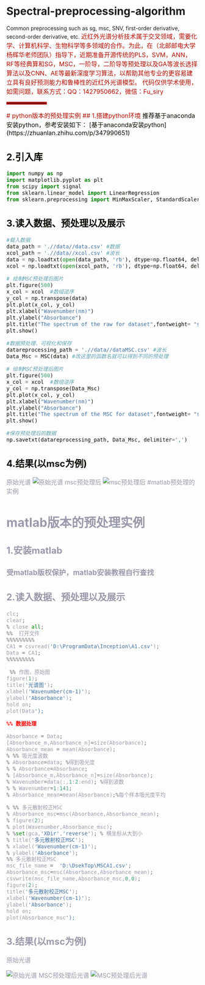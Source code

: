 # Spectral-preprocessing-algorithm
Common preprocessing such as sg, msc, SNV, first-order derivative, second-order derivative, etc.
<font size =3 color=bule >近红外光谱分析技术属于交叉领域，需要化学、计算机科学、生物科学等多领域的合作。为此，在（北邮邮电大学杨辉华老师团队）指导下，近期准备开源传统的PLS，SVM，ANN，RF等经典算和SG，MSC，一阶导，二阶导等预处理以及GA等波长选择算法以及CNN、AE等最新深度学习算法，以帮助其他专业的更容易建立具有良好预测能力和鲁棒性的近红外光谱模型。
代码仅供学术使用，如需问题，联系方式：QQ：1427950662，微信：Fu_siry
<hr style=" border:solid; width:100px; height:1px;" color=#000000 size=1">
# python版本的预处理实例
## 1.搭建python环境
<font color=#9A >推荐基于anaconda安装python，参考安装如下：
[基于anaconda安装python](https://zhuanlan.zhihu.com/p/347990651)

## 2.引入库
```python
import numpy as np
import matplotlib.pyplot as plt
from scipy import signal
from sklearn.linear_model import LinearRegression
from sklearn.preprocessing import MinMaxScaler, StandardScaler
```
## 3.读入数据、预处理以及展示

```python
#载入数据
data_path = './/data//data.csv' #数据
xcol_path = './/data//xcol.csv' #波长
data = np.loadtxt(open(data_path, 'rb'), dtype=np.float64, delimiter=',', skiprows=0)
xcol = np.loadtxt(open(xcol_path, 'rb'), dtype=np.float64, delimiter=',', skiprows=0)

# 绘制MSC预处理后图片
plt.figure(500)
x_col = xcol  #数组逆序
y_col = np.transpose(data)
plt.plot(x_col, y_col)
plt.xlabel("Wavenumber(nm)")
plt.ylabel("Absorbance")
plt.title("The spectrum of the raw for dataset",fontweight= "semibold",fontsize='large') #记得改名字MSC
plt.show()

#数据预处理、可视化和保存
datareprocessing_path = './/data//dataMSC.csv' #波长
Data_Msc = MSC(data) #改这里的函数名就可以得到不同的预处理

# 绘制MSC预处理后图片
plt.figure(500)
x_col = xcol  #数组逆序
y_col = np.transpose(Data_Msc)
plt.plot(x_col, y_col)
plt.xlabel("Wavenumber(nm)")
plt.ylabel("Absorbance")
plt.title("The spectrum of the MSC for dataset",fontweight= "semibold",fontsize='large') #记得改名字MSC
plt.show()

#保存预处理后的数据
np.savetxt(datareprocessing_path, Data_Msc, delimiter=',')
```

## 4.结果(以msc为例)
<font color=#999AAA >原始光谱
![原始光谱](https://img-blog.csdnimg.cn/4772301c3ba840f1a142eec6fa7bb9b7.png?x-oss-process=image/watermark,type_ZHJvaWRzYW5zZmFsbGJhY2s,shadow_50,text_Q1NETiBARWNob19Db2Rl,size_20,color_FFFFFF,t_70,g_se,x_16)
msc预处理后
![msc预处理后](https://img-blog.csdnimg.cn/9a01b6a3eabe427aba1b44217e8e3a63.png?x-oss-process=image/watermark,type_ZHJvaWRzYW5zZmFsbGJhY2s,shadow_50,text_Q1NETiBARWNob19Db2Rl,size_20,color_FFFFFF,t_70,g_se,x_16)
#matlab预处理的实例
 # matlab版本的预处理实例
## 1.安装matlab
### 受matlab版权保护，matlab安装教程自行查找

## 2.读入数据、预处理以及展示

```python
clc;
clear;
% close all;
%%  打开文件
%%%%%%%%%
CA1 = csvread('D:\ProgramData\Inception\A1.csv');
Data = CA1;
%%%%%%%%%

 %% 作图，原始图
figure(1);
title('光谱图');
xlabel('Wavenumber(cm-1)');
ylabel('Absorbance');
hold on;
plot(Data');

%% 数据处理

Absorbance = Data;
[Absorbance_m,Absorbance_n]=size(Absorbance);
Absorbance_mean = mean(Absorbance);
% %% 吸光度波数
% Absorbance=data; %得到吸光度
% % Absorbance=Absorbance;
% [Absorbance_m,Absorbance_n]=size(Absorbance);
% Wavenumber=data(:,1:2:end); %得到波数
% % Wavenumber=1:141;
% Absorbance_mean=mean(Absorbance);%每个样本吸光度平均

% %% 多元散射校正MSC
% Absorbance_msc=msc(Absorbance,Absorbance_mean);
% figure(2);
% plot(Wavenumber,Absorbance_msc);
% %set(gca,'XDir','reverse'); % 横坐标从大到小
% title('多元散射校正MSC');
% xlabel('Wavenumber(cm-1)');
% ylabel('Absorbance');
%% 多元散射校正MSC
msc_file_name =  'D:\DsekTop\MSCA1.csv';
Absorbance_msc=msc(Absorbance,Absorbance_mean);
csvwrite(msc_file_name,Absorbance_msc,0,0);
figure(2);
title('多元散射校正MSC');
xlabel('Wavenumber(cm-1)');
ylabel('Absorbance');
hold on;
plot(Absorbance_msc');
```

## 3.结果(以msc为例)
<font color=#999AAA >原始光谱

![原始光谱](https://img-blog.csdnimg.cn/057c74fe220c467da1dcb88f39531d8e.png?x-oss-process=image/watermark,type_ZHJvaWRzYW5zZmFsbGJhY2s,shadow_50,text_Q1NETiBARWNob19Db2Rl,size_18,color_FFFFFF,t_70,g_se,x_16)
MSC预处理后光谱
![MSC预处理后光谱](https://img-blog.csdnimg.cn/d19dd686a471454bae0e3f02bc106f0f.png?x-oss-process=image/watermark,type_ZHJvaWRzYW5zZmFsbGJhY2s,shadow_50,text_Q1NETiBARWNob19Db2Rl,size_18,color_FFFFFF,t_70,g_se,x_16)
